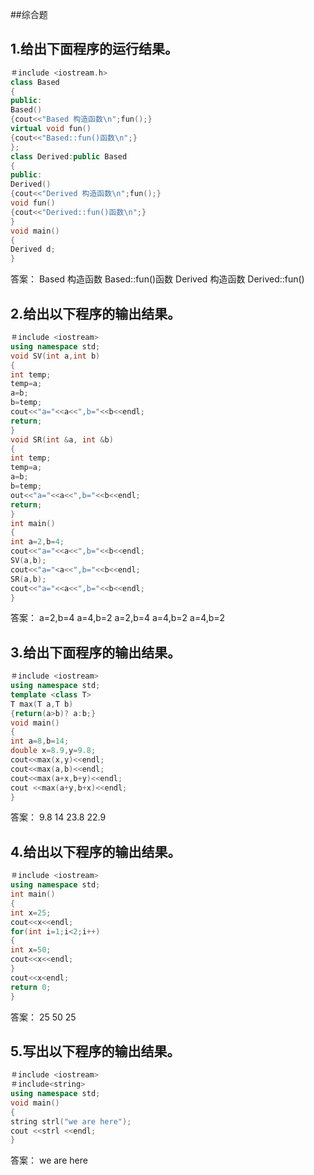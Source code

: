 ##综合题

## 1.给出下面程序的运行结果。

```cpp
＃include <iostream.h>
class Based
{
public:
Based()
{cout<<"Based 构造函数\n";fun();}
virtual void fun()
{cout<<"Based::fun()函数\n";}
};
class Derived:public Based
{
public:
Derived()
{cout<<"Derived 构造函数\n";fun();}
void fun()
{cout<<"Derived::fun()函数\n";}
}
void main()
{
Derived d;
}
```

答案：
Based 构造函数
Based::fun()函数
Derived 构造函数
Derived::fun()

## 2.给出以下程序的输出结果。

```cpp
＃include <iostream>
using namespace std;
void SV(int a,int b)
{
int temp;
temp=a;
a=b;
b=temp;
cout<<"a="<<a<<",b="<<b<<endl;
return;
}
void SR(int &a, int &b)
{
int temp;
temp=a;
a=b;
b=temp;
out<<"a="<<a<<",b="<<b<<endl;
return;
}
int main()
{
int a=2,b=4;
cout<<"a="<<a<<",b="<<b<<endl;
SV(a,b);
cout<<"a="<a<<",b="<<b<<endl;
SR(a,b);
cout<<"a="<<a<<",b="<<b<<endl;
}
```

答案：
a=2,b=4
a=4,b=2
a=2,b=4
a=4,b=2
a=4,b=2

## 3.给出下面程序的输出结果。

```cpp
＃include <iostream>
using namespace std;
template <class T>
T max(T a,T b)
{return(a>b)? a:b;}
void main()
{
int a=8,b=14;
double x=8.9,y=9.8;
cout<<max(x,y)<<endl;
cout<<max(a,b)<<endl;
cout<<max(a+x,b+y)<<endl;
cout <<max(a+y,b+x)<<endl;
}
```

答案：
9.8
14
23.8
22.9

## 4.给出以下程序的输出结果。

```cpp
＃include <iostream>
using namespace std;
int main()
{
int x=25;
cout<<x<<endl;
for(int i=1;i<2;i++)
{
int x=50;
cout<<x<<endl;
}
cout<<x<endl;
return 0;
}
```

答案：
25
50
25

## 5.写出以下程序的输出结果。

```cpp
＃include <iostream>
＃include<string>
using namespace std;
void main()
{
string strl("we are here");
cout <<strl <<endl;
}
```

答案：
we are here

